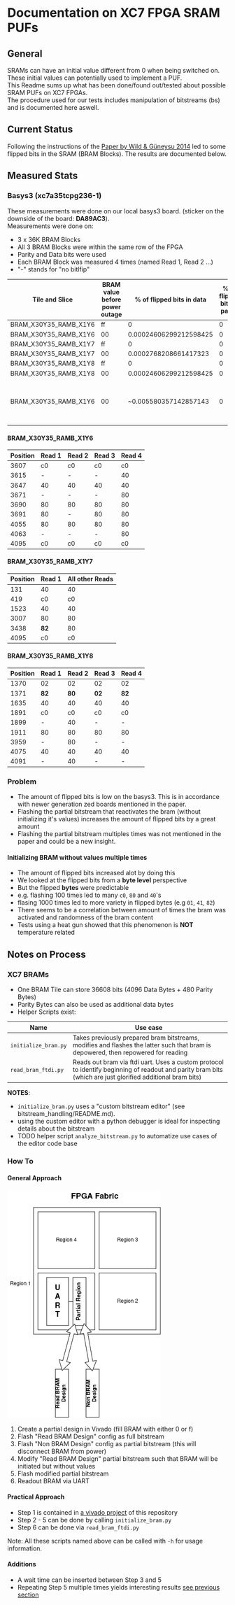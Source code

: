 # Documentation on XC7 FPGA SRAM PUFs

## General

SRAMs can have an initial value different from 0 when being switched on.  
These initial values can potentially used to implement a PUF.  
This Readme sums up what has been done/found out/tested about possible SRAM PUFs on XC7 FPGAs.  
The procedure used for our tests includes manipulation of bitstreams (bs) and is documented here aswell.

## Current Status

Following the instructions of the [Paper by Wild & Güneysu 2014](https://gitlab.bitaggregat.de/hwt/hardware-security-module/hsm.pages.bitaggregat.de/uploads/d757e7e215824307a9c7764a4860b0d7/wild2014.pdf) led to some flipped bits in the SRAM (BRAM Blocks). The results are documented below.

## Measured Stats

### Basys3 (xc7a35tcpg236-1)

These measurements were done on our local basys3 board. (sticker on the downside of the board: **DA89AC3**).  
Measurements were done on:

- 3 x 36K BRAM Blocks
- All 3 BRAM Blocks were within the same row of the FPGA
- Parity and Data bits were used
- Each BRAM Block was measured 4 times (named Read 1, Read 2 ...)
- "-" stands for "no bitlfip"

|Tile and Slice|BRAM value before power outage|% of flipped bits in data|% of flipped bits in parity|other|
|--------------|------------------------------|---------------------------|---------------------------|-----|
|BRAM_X30Y35_RAMB_X1Y6|ff|0|0|-|
|BRAM_X30Y35_RAMB_X1Y6|00|0.00024606299212598425|0|-|
|BRAM_X30Y35_RAMB_X1Y7|ff|0|0|-|
|BRAM_X30Y35_RAMB_X1Y7|00|0.0002768208661417323|0|-|
|BRAM_X30Y35_RAMB_X1Y8|ff|0|0|-|
|BRAM_X30Y35_RAMB_X1Y8|00|0.00024606299212598425|0|-|
|BRAM_X30Y35_RAMB_X1Y6|00|~0.005580357142857143|0|initializing BRAM without values 100 times consecutively|

#### BRAM_X30Y35_RAMB_X1Y6

|Position|Read 1|Read 2|Read 3|Read 4|
|-|-|-|-|-|
|3607|c0|c0|c0|c0|
|3615|-|-|-|40|
|3647|40|40|40|40|
|3671|-|-|-|80|
|3690|80|80|80|80|
|3691|80|-|80|80|
|4055|80|80|80|80|
|4063|-|-|-|80|
|4095|c0|c0|c0|c0|

#### BRAM_X30Y35_RAMB_X1Y7

|Position|Read 1 |All other Reads|
|-|-|-|
|131|40|40|
|419|c0|c0|
|1523|40|40|
|3007|80|80|
|3438|**82**|80|
|4095|c0|c0|

#### BRAM_X30Y35_RAMB_X1Y8

|Position|Read 1|Read 2|Read 3|Read 4|
|-|-|-|-|-|
|1370|02|02|02|02|
|1371|**82**|**80**|**02**|**82**|
|1635|40|40|40|40|
|1891|c0|c0|c0|c0|
|1899|-|40|-|-|
|1911|80|80|80|80|
|3959|-|80|-|-|
|4075|40|40|40|40|
|4091|-|40|-|-|

### Problem

- The amount of flipped bits is low on the basys3. This is in accordance with newer generation zed boards mentioned in the paper.
- Flashing the partial bitstream that reactivates the bram (without initializing it's values) increases the amount of flipped bits by a great amount
- Flashing the partial bitstream multiples times was not mentioned in the paper and could be a new insight.

#### <a name="link1"></a> Initializing BRAM without values multiple times

- The amount of flipped bits increased alot by doing this
- We looked at the flipped bits from a **byte level** perspective
- But the flipped **bytes** were predictable
- e.g. flashing 100 times led to many ```c0```, ```80``` and ```40```'s
- flasing 1000 times led to more variety in flipped bytes (e.g ```01```, ```41```, ```82```)
- There seems to be a correlation between amount of times the bram was activated and randomness of the bram content
- Tests using a heat gun showed that this phenomenon is **NOT** temperature related

## Notes on Process

### XC7 BRAMs

- One BRAM Tile can store 36608 bits (4096 Data Bytes + 480 Parity Bytes)
- Parity Bytes can also be used as additional data bytes
- Helper Scripts exist:

|Name|Use case|
|-|-|
|```initialize_bram.py```|Takes previously prepared bram bitstreams, modifies and flashes the latter such that bram is depowered, then repowered for reading|
|```read_bram_ftdi.py```|Reads out bram via ftdi uart. Uses a custom protocol to identify beginning of readout and parity bram bits (which are just glorified additional bram bits)|

**NOTES**:

- ```initialize_bram.py``` uses a "custom bitstream editor" (see bitstream_handling/README.md).
- using the custom editor with a python debugger is ideal for inspecting details about the bitstream
- TODO helper script ```analyze_bitstream.py``` to automatize use cases of the editor code base

### How To

#### General Approach

![Visualization of Readout Design](bram_partial.drawio.png)

1. Create a partial design in Vivado (fill BRAM with either 0 or f)
2. Flash "Read BRAM Design" config as full bitstream
3. Flash "Non BRAM Design" config as partial bitstream (this will disconnect BRAM from power)
4. Modify "Read BRAM Design" partial bitstream such that BRAM will be initiated but without values
5. Flash modified partial bitstream
6. Readout BRAM via UART

#### Practical Approach

- Step 1 is contained in [a vivado project](/vivado_project/README.md) of this repository
- Step 2 - 5 can be done by calling ```initialize_bram.py```
- Step 6 can be done via ```read_bram_ftdi.py```

Note: All these scripts named above can be called with ```-h``` for usage information.

#### Additions

- A wait time can be inserted between Step 3 and 5
- Repeating Step 5 multiple times yields interesting results [see previous section](#link1)
